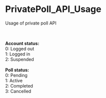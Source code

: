 # PrivatePoll_API_Usage
Usage of private poll API<br><br><br>


<b>Account status:</b><br>
0: Logged out<br>
1: Logged in<br>
2: Suspended<br>
<br>
<b>Poll status:</b><br>
0: Pending<br>
1: Active<br>
2: Completed<br>
3: Cancelled<br>
